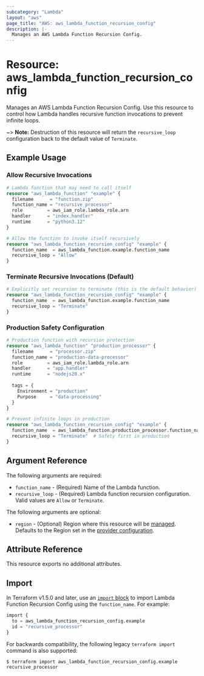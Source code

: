 ```yaml
---
subcategory: "Lambda"
layout: "aws"
page_title: "AWS: aws_lambda_function_recursion_config"
description: |-
  Manages an AWS Lambda Function Recursion Config.
---
```


# Resource: aws_lambda_function_recursion_config

Manages an AWS Lambda Function Recursion Config. Use this resource to control how Lambda handles recursive function invocations to prevent infinite loops.

~> **Note:** Destruction of this resource will return the `recursive_loop` configuration back to the default value of `Terminate`.

## Example Usage

### Allow Recursive Invocations

```terraform
# Lambda function that may need to call itself
resource "aws_lambda_function" "example" {
  filename      = "function.zip"
  function_name = "recursive_processor"
  role         = aws_iam_role.lambda_role.arn
  handler      = "index.handler"
  runtime      = "python3.12"
}

# Allow the function to invoke itself recursively
resource "aws_lambda_function_recursion_config" "example" {
  function_name  = aws_lambda_function.example.function_name
  recursive_loop = "Allow"
}
```

### Terminate Recursive Invocations (Default)

```terraform
# Explicitly set recursion to terminate (this is the default behavior)
resource "aws_lambda_function_recursion_config" "example" {
  function_name  = aws_lambda_function.example.function_name
  recursive_loop = "Terminate"
}
```

### Production Safety Configuration

```terraform
# Production function with recursion protection
resource "aws_lambda_function" "production_processor" {
  filename      = "processor.zip"
  function_name = "production-data-processor"
  role         = aws_iam_role.lambda_role.arn
  handler      = "app.handler"
  runtime      = "nodejs20.x"
  
  tags = {
    Environment = "production"
    Purpose     = "data-processing"
  }
}

# Prevent infinite loops in production
resource "aws_lambda_function_recursion_config" "example" {
  function_name  = aws_lambda_function.production_processor.function_name
  recursive_loop = "Terminate"  # Safety first in production
}
```

## Argument Reference

The following arguments are required:

* `function_name` - (Required) Name of the Lambda function.
* `recursive_loop` - (Required) Lambda function recursion configuration. Valid values are `Allow` or `Terminate`.

The following arguments are optional:

* `region` - (Optional) Region where this resource will be [managed](https://docs.aws.amazon.com/general/latest/gr/rande.html#regional-endpoints). Defaults to the Region set in the [provider configuration](https://registry.terraform.io/providers/hashicorp/aws/latest/docs#aws-configuration-reference).

## Attribute Reference

This resource exports no additional attributes.

## Import

In Terraform v1.5.0 and later, use an [`import` block](https://developer.hashicorp.com/terraform/language/import) to import Lambda Function Recursion Config using the `function_name`. For example:

```terraform
import {
  to = aws_lambda_function_recursion_config.example
  id = "recursive_processor"
}
```

For backwards compatibility, the following legacy `terraform import` command is also supported:

```console
$ terraform import aws_lambda_function_recursion_config.example recursive_processor
```
